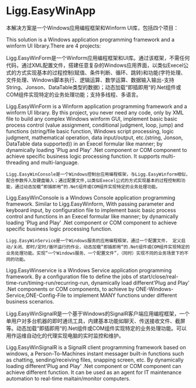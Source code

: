 ﻿# Ligg.EasyWinApp
  本解决方案是一个Windows应用编程框架和Winform UI库，包括四个项目：
  
  This solution  is a Windows application programming framework and a winform UI library.There are 4 projects: 
  
  
  Ligg.EasyWinForm是一个Winform应用编程框架和UI库。通过该框架，不需任何代码，通过XML配置文件，搭建任意复杂的Windows应用界面，以类似Execel公式的方式实现基本的过程控制(赋值、条件判断、循环、跳转)和功能(字符处理、文件处理、Windows脚本执行、逻辑运算、数学运算、数据输入输出-支持String、Jonson、DataTable类型的数据)；动态加载“即插即用“的.Net组件或COM组件实现特定的业务处理功能；支持多线程、多语言。
  
  Ligg.EasyWinForm is a Winform application programming framework and a winform UI library. By this project, you never need any code, only by XML file to build any complex Windows winform GUI, implement basic basic process control (value assignment, conditional judgment, loop, jump) and functions (string/file basic function, Windows script processing, logic judgment, mathematical operation, data input/output, etc.(string, Jonson, DataTable data supported)) in an Execel formular like manner; by dynamically loading 'Plug and Play' .Net component or COM component to achieve specific business logic processing function. It supports multi-threading and multi-language.
  
    Ligg.EasyWinConsole是一个Windows控制台应用编程框架，与Ligg.EasyWinform相似，配合参数传入及键盘输入；通过配置文件,以类似Execel公式的方式实现基本的过程控制和功能，通过动态加载“即插即用“的.Net组件或COM组件实现特定的业务处理功能。
  
  Ligg.EasyWinConsole  is a Windows Console application programming framework. Similar to Ligg.EasyWinform, With passing parameter and keyboard input, by configuration file to implement basic basic process control and functions in an Execel formular like manner; by dynamically loading  'Plug and Play' .Net component or COM component to achieve specific business logic processing function.
  
    Ligg.EasyWinService是一个Windows服务的应用编程框架，通过一个配置文件， 定义启动/关闭、即时/定时/循环运行的作业，动态加载“即插即用“的.Net组件或COM组件实现特定的业务处理功能。实现“一个Windows服务、一个配置文件”，（同时）实现不同的业务场景下的不同的功能。
  
  Ligg.EasyWinservice is a Windows Service application programming framework. By a configuration file to define the jobs of start/close/real-time-run/timing-run/recurring-run, dynamically load different'Plug and Play' .Net components or COM components, to achieve by ONE-Windows-Service,ONE-Config-File to implement MANY functions under different business scenarios. 
  
Ligg.EasyWinSignalR是一个基于Windows的SignalR客户端应用编程框架，一个单用户对多台机器的即时通讯工具，内建基本功能如聊天、传送接收文件、截屏等。动态加载“即插即用“的.Net组件或COM组件实现特定的业务处理功能。可以用作运维自动化的代理实现电脑的实时监控和维护。
  
  Ligg.EasyWinSignalR  is a SignalR client programming framework based on windows, a Person-To-Machines instant messager built-in functions such as chatting, sending/receiving files, snapping screen, etc.  By dynamically loading different'Plug and Play' .Net component or COM component can achieve different function. It can be used as an agent for IT maintenance automation to real-time maitain/monitor computers.
  
